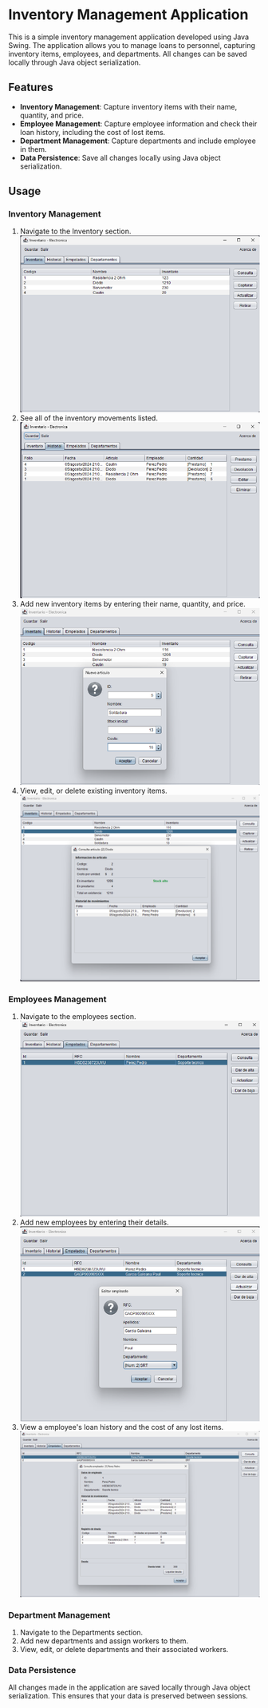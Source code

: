 # Inventory Management Application

This is a simple inventory management application developed using Java Swing. The application allows you to manage loans to personnel, capturing inventory items, employees, and departments. All changes can be saved locally through Java object serialization.

## Features

- **Inventory Management**: Capture inventory items with their name, quantity, and price.
- **Employee Management**: Capture employee information and check their loan history, including the cost of lost items.
- **Department Management**: Capture departments and include employee in them.
- **Data Persistence**: Save all changes locally using Java object serialization.

## Usage

### Inventory Management

1. Navigate to the Inventory section.
   ![Inventory list](/docs/assets//inventory-list.png)
2. See all of the inventory movements listed.
   ![History list](/docs/assets/history-list.png)
3. Add new inventory items by entering their name, quantity, and price.
   ![New item](/docs//assets//new-item.png)
4. View, edit, or delete existing inventory items.
   ![Item view](/docs/assets/item-view.png)

### Employees Management

1. Navigate to the employees section.
   ![Employees list](/docs/assets/employees-list.png)
2. Add new employees by entering their details.
   ![Employee update](/docs/assets/employee-update.png)
3. View a employee's loan history and the cost of any lost items.
   ![Employee view](/docs/assets//emplyee-view.png)

### Department Management

1. Navigate to the Departments section.
2. Add new departments and assign workers to them.
3. View, edit, or delete departments and their associated workers.

### Data Persistence

All changes made in the application are saved locally through Java object serialization. This ensures that your data is preserved between sessions.
